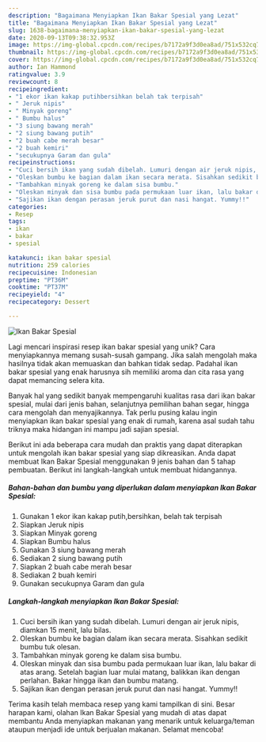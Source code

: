 ```yaml
---
description: "Bagaimana Menyiapkan Ikan Bakar Spesial yang Lezat"
title: "Bagaimana Menyiapkan Ikan Bakar Spesial yang Lezat"
slug: 1638-bagaimana-menyiapkan-ikan-bakar-spesial-yang-lezat
date: 2020-09-13T09:38:32.953Z
image: https://img-global.cpcdn.com/recipes/b7172a9f3d0ea8ad/751x532cq70/ikan-bakar-spesial-foto-resep-utama.jpg
thumbnail: https://img-global.cpcdn.com/recipes/b7172a9f3d0ea8ad/751x532cq70/ikan-bakar-spesial-foto-resep-utama.jpg
cover: https://img-global.cpcdn.com/recipes/b7172a9f3d0ea8ad/751x532cq70/ikan-bakar-spesial-foto-resep-utama.jpg
author: Ian Hammond
ratingvalue: 3.9
reviewcount: 8
recipeingredient:
- "1 ekor ikan kakap putihbersihkan belah tak terpisah"
- " Jeruk nipis"
- " Minyak goreng"
- " Bumbu halus"
- "3 siung bawang merah"
- "2 siung bawang putih"
- "2 buah cabe merah besar"
- "2 buah kemiri"
- "secukupnya Garam dan gula"
recipeinstructions:
- "Cuci bersih ikan yang sudah dibelah. Lumuri dengan air jeruk nipis, diamkan 15 menit, lalu bilas."
- "Oleskan bumbu ke bagian dalam ikan secara merata. Sisahkan sedikit bumbu tuk olesan."
- "Tambahkan minyak goreng ke dalam sisa bumbu."
- "Oleskan minyak dan sisa bumbu pada permukaan luar ikan, lalu bakar di atas arang. Setelah bagian luar mulai matang, balikkan ikan dengan perlahan. Bakar hingga ikan dan bumbu matang."
- "Sajikan ikan dengan perasan jeruk purut dan nasi hangat. Yummy!!"
categories:
- Resep
tags:
- ikan
- bakar
- spesial

katakunci: ikan bakar spesial 
nutrition: 259 calories
recipecuisine: Indonesian
preptime: "PT36M"
cooktime: "PT37M"
recipeyield: "4"
recipecategory: Dessert

---
```



![Ikan Bakar Spesial](https://img-global.cpcdn.com/recipes/b7172a9f3d0ea8ad/751x532cq70/ikan-bakar-spesial-foto-resep-utama.jpg)

Lagi mencari inspirasi resep ikan bakar spesial yang unik? Cara menyiapkannya memang susah-susah gampang. Jika salah mengolah maka hasilnya tidak akan memuaskan dan bahkan tidak sedap. Padahal ikan bakar spesial yang enak harusnya sih memiliki aroma dan cita rasa yang dapat memancing selera kita.

Banyak hal yang sedikit banyak mempengaruhi kualitas rasa dari ikan bakar spesial, mulai dari jenis bahan, selanjutnya pemilihan bahan segar, hingga cara mengolah dan menyajikannya. Tak perlu pusing kalau ingin menyiapkan ikan bakar spesial yang enak di rumah, karena asal sudah tahu triknya maka hidangan ini mampu jadi sajian spesial.




Berikut ini ada beberapa cara mudah dan praktis yang dapat diterapkan untuk mengolah ikan bakar spesial yang siap dikreasikan. Anda dapat membuat Ikan Bakar Spesial menggunakan 9 jenis bahan dan 5 tahap pembuatan. Berikut ini langkah-langkah untuk membuat hidangannya.

<!--inarticleads1-->

##### Bahan-bahan dan bumbu yang diperlukan dalam menyiapkan Ikan Bakar Spesial:

1. Gunakan 1 ekor ikan kakap putih,bersihkan, belah tak terpisah
1. Siapkan  Jeruk nipis
1. Siapkan  Minyak goreng
1. Siapkan  Bumbu halus
1. Gunakan 3 siung bawang merah
1. Sediakan 2 siung bawang putih
1. Siapkan 2 buah cabe merah besar
1. Sediakan 2 buah kemiri
1. Gunakan secukupnya Garam dan gula




<!--inarticleads2-->

##### Langkah-langkah menyiapkan Ikan Bakar Spesial:

1. Cuci bersih ikan yang sudah dibelah. Lumuri dengan air jeruk nipis, diamkan 15 menit, lalu bilas.
1. Oleskan bumbu ke bagian dalam ikan secara merata. Sisahkan sedikit bumbu tuk olesan.
1. Tambahkan minyak goreng ke dalam sisa bumbu.
1. Oleskan minyak dan sisa bumbu pada permukaan luar ikan, lalu bakar di atas arang. Setelah bagian luar mulai matang, balikkan ikan dengan perlahan. Bakar hingga ikan dan bumbu matang.
1. Sajikan ikan dengan perasan jeruk purut dan nasi hangat. Yummy!!




Terima kasih telah membaca resep yang kami tampilkan di sini. Besar harapan kami, olahan Ikan Bakar Spesial yang mudah di atas dapat membantu Anda menyiapkan makanan yang menarik untuk keluarga/teman ataupun menjadi ide untuk berjualan makanan. Selamat mencoba!
